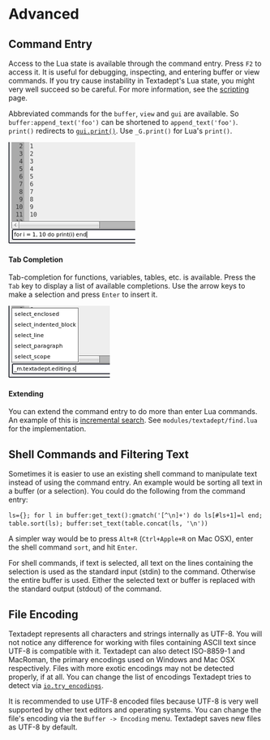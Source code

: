 # Advanced

## Command Entry

Access to the Lua state is available through the command entry. Press `F2` to
access it. It is useful for debugging, inspecting, and entering buffer or view
commands. If you try cause instability in Textadept's Lua state, you might very
well succeed so be careful. For more information, see the
[scripting](11_Scripting.html) page.

Abbreviated commands for the `buffer`, `view` and `gui` are available. So
`buffer:append_text('foo')` can be shortened to `append_text('foo')`. `print()`
redirects to  [`gui.print()`](../modules/gui.html#print). Use `_G.print()` for
Lua's `print()`.

![Command Entry](images/commandentry.png)

#### Tab Completion

Tab-completion for functions, variables, tables, etc. is available. Press the
`Tab` key to display a list of available completions. Use the arrow keys to make
a selection and press `Enter` to insert it.

![Command Completion](images/commandentrycompletion.png)

#### Extending

You can extend the command entry to do more than enter Lua commands. An
example of this is [incremental
search](../modules/gui.find.html#find_incremental). See
`modules/textadept/find.lua` for the implementation.

## Shell Commands and Filtering Text

Sometimes it is easier to use an existing shell command to manipulate text
instead of using the command entry. An example would be sorting all text in a
buffer (or a selection). You could do the following from the command entry:

    ls={}; for l in buffer:get_text():gmatch('[^\n]+') do ls[#ls+1]=l end;
    table.sort(ls); buffer:set_text(table.concat(ls, '\n'))

A simpler way would be to press `Alt+R` (`Ctrl+Apple+R` on Mac OSX), enter the
shell command `sort`, and hit `Enter`.

For shell commands, if text is selected, all text on the lines containing the
selection is used as the standard input (stdin) to the command. Otherwise the
entire buffer is used. Either the selected text or buffer is replaced with the
standard output (stdout) of the command.

## File Encoding

Textadept represents all characters and strings internally as UTF-8. You will
not notice any difference for working with files containing ASCII text since
UTF-8 is compatible with it. Textadept can also detect ISO-8859-1 and MacRoman,
the primary encodings used on Windows and Mac OSX respectively. Files with more
exotic encodings may not be detected properly, if at all. You can change the
list of encodings Textadept tries to detect via
[`io.try_encodings`](../modules/io.html#try_encodings).

It is recommended to use UTF-8 encoded files because UTF-8 is very well
supported by other text editors and operating systems. You can change the file's
encoding via the `Buffer -> Encoding` menu. Textadept saves new files as UTF-8
by default.
